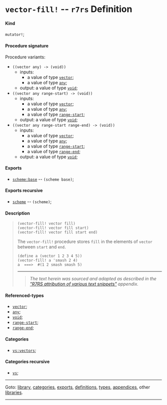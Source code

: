 

<a id='definition__r7rs__vector-fill_21'></a>

# `vector-fill!` -- `r7rs` Definition


<a id='definition__r7rs__vector-fill_21__kind'></a>

#### Kind

`mutator!`;


<a id='definition__r7rs__vector-fill_21__procedure-signature'></a>

#### Procedure signature

Procedure variants:
 * `((vector any) -> (void))`
   * inputs:
     * a value of type [`vector`](../../r7rs/types/vector.md#type__r7rs__vector);
     * a value of type [`any`](../../r7rs/types/any.md#type__r7rs__any);
   * output: a value of type [`void`](../../r7rs/types/void.md#type__r7rs__void);
 * `((vector any range-start) -> (void))`
   * inputs:
     * a value of type [`vector`](../../r7rs/types/vector.md#type__r7rs__vector);
     * a value of type [`any`](../../r7rs/types/any.md#type__r7rs__any);
     * a value of type [`range-start`](../../r7rs/types/range-start.md#type__r7rs__range-start);
   * output: a value of type [`void`](../../r7rs/types/void.md#type__r7rs__void);
 * `((vector any range-start range-end) -> (void))`
   * inputs:
     * a value of type [`vector`](../../r7rs/types/vector.md#type__r7rs__vector);
     * a value of type [`any`](../../r7rs/types/any.md#type__r7rs__any);
     * a value of type [`range-start`](../../r7rs/types/range-start.md#type__r7rs__range-start);
     * a value of type [`range-end`](../../r7rs/types/range-end.md#type__r7rs__range-end);
   * output: a value of type [`void`](../../r7rs/types/void.md#type__r7rs__void);


<a id='definition__r7rs__vector-fill_21__exports'></a>

#### Exports

 * [`scheme:base`](../../r7rs/exports/scheme_3a_base.md#export__r7rs__scheme_3a_base) -- `(scheme base)`;


<a id='definition__r7rs__vector-fill_21__exports-recursive'></a>

#### Exports recursive

 * [`scheme`](../../r7rs/exports/scheme.md#export__r7rs__scheme) -- `(scheme)`;


<a id='definition__r7rs__vector-fill_21__description'></a>

#### Description

> ````
> (vector-fill! vector fill)
> (vector-fill! vector fill start)
> (vector-fill! vector fill start end)
> ````
> 
> 
> The `vector-fill!` procedure stores `fill`
> in the elements of `vector`
> between `start` and `end`.
> 
> ````
> (define a (vector 1 2 3 4 5))
> (vector-fill! a 'smash 2 4)
> a  ===>  #(1 2 smash smash 5)
> ````
> 
> 
> ----
> > *The text herein was sourced and adapted as described in the ["R7RS attribution of various text snippets"](../../r7rs/appendices/attribution.md#appendix__r7rs__attribution) appendix.*


<a id='definition__r7rs__vector-fill_21__referenced-types'></a>

#### Referenced-types

 * [`vector`](../../r7rs/types/vector.md#type__r7rs__vector);
 * [`any`](../../r7rs/types/any.md#type__r7rs__any);
 * [`void`](../../r7rs/types/void.md#type__r7rs__void);
 * [`range-start`](../../r7rs/types/range-start.md#type__r7rs__range-start);
 * [`range-end`](../../r7rs/types/range-end.md#type__r7rs__range-end);


<a id='definition__r7rs__vector-fill_21__categories'></a>

#### Categories

 * [`vs:vectors`](../../vonuvoli/categories/vs_3a_vectors.md#category__vonuvoli__vs_3a_vectors);


<a id='definition__r7rs__vector-fill_21__categories-recursive'></a>

#### Categories recursive

 * [`vs`](../../vonuvoli/categories/vs.md#category__vonuvoli__vs);

----

Goto: [library](../../r7rs/_index.md#library__r7rs), [categories](../../r7rs/categories/_index.md#toc__r7rs__categories), [exports](../../r7rs/exports/_index.md#toc__r7rs__exports), [definitions](../../r7rs/definitions/_index.md#toc__r7rs__definitions), [types](../../r7rs/types/_index.md#toc__r7rs__types), [appendices](../../r7rs/appendices/_index.md#toc__r7rs__appendices), other [libraries](../../_libraries.md#toc__libraries).

----


